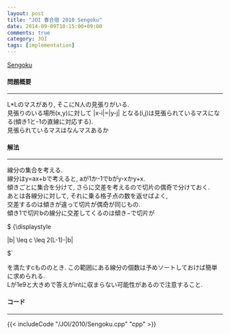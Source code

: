 ```yaml
---
layout: post
title: "JOI 春合宿 2010 Sengoku"
date: 2014-09-09T10:15:00+09:00
comments: true
category: JOI
tags: [implementation]
---
```


[Sengoku](http://joisc2010.contest.atcoder.jp/tasks/joisc2010_sengoku)

#### 問題概要

****

L\*Lのマスがあり, そこにN人の見張りがいる.  
見張りのいる場所(x,y)に対して |x-i|=|y-j| となる(i,j)は見張られているマスになる(傾き1とｰ1の直線に対応する).  
見張られているマスはなんマスあるか

#### 解法

****

線分の集合を考える.  
線分はy=ax+bで考えると, aが1か-1でbがy-xかy+x.  
傾きごとに集合を分けて, さらに交差を考えるので切片の偶奇で分けておく.  
あとは各線分に対して, それに乗る格子点の数を返せばよく,  
交差するのは傾きが違って切片が偶奇が同じもの.  
傾き1で切片bの線分に交差してくるのは傾き−で切片が


<div> $ {\displaystyle

|b| \leq c \leq 2(L-1)-|b|

$`


を満たすcもののとき. この範囲にある線分の個数は予めソートしておけば簡単に求められる.  
Lが1e9と大きめで答えがintに収まらない可能性があるので注意すること.

#### コード

****

{{< includeCode "/JOI/2010/Sengoku.cpp" "cpp" >}}
